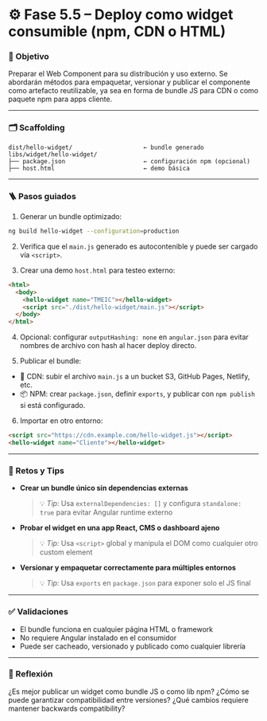 # ⚙️ Fase 5.5 – Deploy como widget consumible (npm, CDN o HTML)

### 🎯 Objetivo

Preparar el Web Component para su distribución y uso externo. Se abordarán métodos para empaquetar, versionar y publicar el componente como artefacto reutilizable, ya sea en forma de bundle JS para CDN o como paquete npm para apps cliente.

---

### 🗂️ Scaffolding

```
dist/hello-widget/                    ← bundle generado
libs/widget/hello-widget/
├── package.json                      ← configuración npm (opcional)
├── host.html                         ← demo básica
```

---

### 🪜 Pasos guiados

1. Generar un bundle optimizado:

```bash
ng build hello-widget --configuration=production
```

2. Verifica que el `main.js` generado es autocontenible y puede ser cargado vía `<script>`.

3. Crear una demo `host.html` para testeo externo:

```html
<html>
  <body>
    <hello-widget name="TMEIC"></hello-widget>
    <script src="./dist/hello-widget/main.js"></script>
  </body>
</html>
```

4. Opcional: configurar `outputHashing: none` en `angular.json` para evitar nombres de archivo con hash al hacer deploy directo.

5. Publicar el bundle:

* 🔁 CDN: subir el archivo `main.js` a un bucket S3, GitHub Pages, Netlify, etc.
* 📦 NPM: crear `package.json`, definir `exports`, y publicar con `npm publish` si está configurado.

6. Importar en otro entorno:

```html
<script src="https://cdn.example.com/hello-widget.js"></script>
<hello-widget name="Cliente"></hello-widget>
```

---

### 🎯 Retos y Tips

* **Crear un bundle único sin dependencias externas**

  > 💡 *Tip:* Usa `externalDependencies: []` y configura `standalone: true` para evitar Angular runtime externo

* **Probar el widget en una app React, CMS o dashboard ajeno**

  > 💡 *Tip:* Usa `<script>` global y manipula el DOM como cualquier otro custom element

* **Versionar y empaquetar correctamente para múltiples entornos**

  > 💡 *Tip:* Usa `exports` en `package.json` para exponer solo el JS final

---

### ✅ Validaciones

* El bundle funciona en cualquier página HTML o framework
* No requiere Angular instalado en el consumidor
* Puede ser cacheado, versionado y publicado como cualquier librería

---

### 💬 Reflexión

¿Es mejor publicar un widget como bundle JS o como lib npm? ¿Cómo se puede garantizar compatibilidad entre versiones? ¿Qué cambios requiere mantener backwards compatibility?
